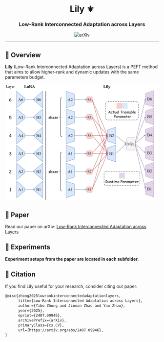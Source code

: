 <div align="center">

# Lily ⚜️

### Low-Rank Interconnected Adaptation across Layers

[![arXiv](https://img.shields.io/badge/arXiv-2407.09946-b31b1b.svg)](https://arxiv.org/abs/2407.09946)

</div>

---

## 📌 Overview

**Lily** (Low-Rank Interconnected Adaptation across Layers) is a PEFT method that aims to allow higher-rank and dynamic updates with the same parameters budget.

<p align="center">
  <img src="image.png" alt="Lily Method Overview" width="800px"/>
</p>

## 📄 Paper
Read our paper on arXiv: [Low-Rank Interconnected Adaptation across Layers](https://arxiv.org/abs/2407.09946)

## 🧪 Experiments
**Experiment setups from the paper are located in each subfolder.**

## 📝 Citation
If you find Lily useful for your research, consider citing our paper:

```
@misc{zhong2025lowrankinterconnectedadaptationlayers,
      title={Low-Rank Interconnected Adaptation across Layers}, 
      author={Yibo Zhong and Jinman Zhao and Yao Zhou},
      year={2025},
      eprint={2407.09946},
      archivePrefix={arXiv},
      primaryClass={cs.CV},
      url={https://arxiv.org/abs/2407.09946}, 
}
```
